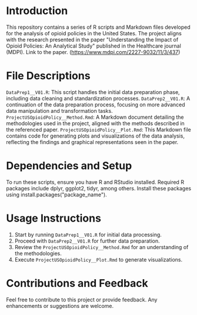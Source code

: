 # Introduction
This repository contains a series of R scripts and Markdown files developed for the analysis of opioid policies in the United States. The project aligns with the research presented in the paper "Understanding the Impact of Opioid Policies: An Analytical Study" published in the Healthcare journal (MDPI). Link to the paper. (https://www.mdpi.com/2227-9032/11/3/437)

# File Descriptions
`DataPrep1__V01.R`: This script handles the initial data preparation phase, including data cleaning and standardization processes.
`DataPrep2__V01.R`: A continuation of the data preparation process, focusing on more advanced data manipulation and transformation tasks.
`ProjectUSOpioidPolicy__Method.Rmd`: A Markdown document detailing the methodologies used in the project, aligned with the methods described in the referenced paper.
`ProjectUSOpioidPolicy__Plot.Rmd`: This Markdown file contains code for generating plots and visualizations of the data analysis, reflecting the findings and graphical representations seen in the paper.

# Dependencies and Setup
To run these scripts, ensure you have R and RStudio installed. Required R packages include dplyr, ggplot2, tidyr, among others. Install these packages using install.packages("package_name").

# Usage Instructions
1. Start by running `DataPrep1__V01.R` for initial data processing.
2. Proceed with `DataPrep2__V01.R` for further data preparation.
3. Review the `ProjectUSOpioidPolicy__Method.Rmd` for an understanding of the methodologies.
4. Execute `ProjectUSOpioidPolicy__Plot.Rmd` to generate visualizations.

# Contributions and Feedback
Feel free to contribute to this project or provide feedback. Any enhancements or suggestions are welcome.
